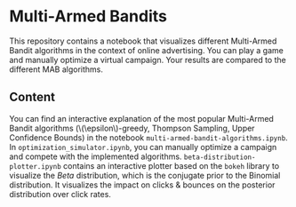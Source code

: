 # Multi-Armed Bandits
This repository contains a notebook that visualizes different Multi-Armed Bandit algorithms in the context of online advertising. You can play a game and manually optimize a virtual campaign. Your results are compared to the different MAB algorithms. 

## Content
You can find an interactive explanation of the most popular Multi-Armed Bandit algorithms (\\(\epsilon\\)-greedy, Thompson Sampling, Upper Confidence Bounds) in the notebook `multi-armed-bandit-algorithms.ipynb`. In `optimization_simulator.ipynb`, you can manually optimize a campaign and compete with the implemented algorithms. `beta-distribution-plotter.ipynb` contains an interactive plotter based on the `bokeh` library to visualize the $Beta$ distribution, which is the conjugate prior to the Binomial distribution. It visualizes the impact on clicks & bounces on the posterior distribution over click rates. 
